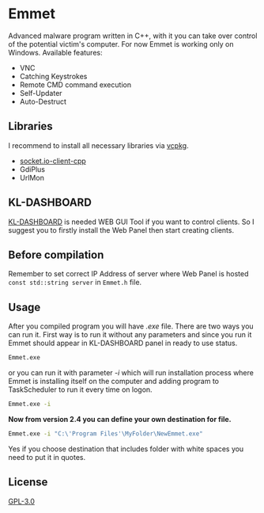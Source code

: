 
# Emmet
Advanced malware program written in C++, with it you can take over control of the potential victim's computer. For now Emmet is working only on Windows. Available features:
- VNC
- Catching Keystrokes
- Remote CMD command execution
- Self-Updater
- Auto-Destruct

## Libraries
I recommend to install all necessary libraries via [vcpkg](https://github.com/microsoft/vcpkg).
- [socket.io-client-cpp](https://github.com/socketio/socket.io-client-cpp)
- GdiPlus
- UrlMon

## KL-DASHBOARD
[KL-DASHBOARD](https://github.com/koloksk/KL-Dashboard) is needed WEB GUI Tool if you want to control clients. So I suggest you to firstly install the Web Panel then start creating clients.

## Before compilation
Remember to set correct IP Address of server where Web Panel is hosted ```const std::string server``` in ```Emmet.h``` file.

## Usage
After you compiled program you will have *.exe* file. There are two ways you can run it.
First way is to run it without any parameters and since you run it Emmet should appear in KL-DASHBOARD panel in ready to use status.
```bash
Emmet.exe
```
or you can run it with parameter *-i* which will run installation process where Emmet is installing itself on the computer and adding program to TaskScheduler to run it every time on logon.
```bash
Emmet.exe -i
```

**Now from version 2.4 you can define your own destination for file.**
```bash
Emmet.exe -i "C:\'Program Files'\MyFolder\NewEmmet.exe"
```
Yes if you choose destination that includes folder with white spaces you need to put it in quotes.

## License

[GPL-3.0](https://choosealicense.com/licenses/gpl-3.0/)
